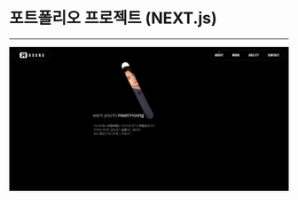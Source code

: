 # 포트폴리오 프로젝트 (NEXT.js)
-------------------------------

![포트폴리오 썸네일이미지](/public/assets/images/port_thumb.png)
